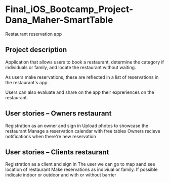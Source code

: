 # Final_iOS_Bootcamp_Project-Dana_Maher-SmartTable
Restaurant reservation app

## Project description
Application that allows users to book a restaurant, determine the category if individuals or family, and locate the restaurant without waiting. 

As users make reservations, these are reflected in a list of reservations in the restaurant's app. 

Users can also evaluate and share on the app their expreriences on the restaurant.


## User stories – Owners restaurant
Registration as an owner and sign in
Upload photos to showcase the restaurant
Manage a reservation calendar with free tables
Owners recieve notifications when there're new reservation

## User stories – Clients restaurant
Registration as a client and sign in
The user we can go to map aand see location of restaurant
Make reservations as indiviual or family. If possible indicate indoor or outdoor and with or without barrier
